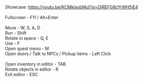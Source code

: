 Showcase: https://youtu.be/KCMkiaubMuI?si=DjREFG8cYrWH5jE4 <br/>
 <br/>
Fullscreen - F11 / Alt+Enter <br/>
<br/>
Move - W, S, A, D <br/>
Run - Shift <br/>
Rotate in space - Q, E <br/>
Use - F <br/>
Open quest menu - M <br/>
Open doors / Talk to NPCs / Pickup items - Left Click <br/>
<br/>
Open inventory in editor - TAB <br/>
Rotate objects in editor - R <br/>
Exit editor - ESC <br/>

